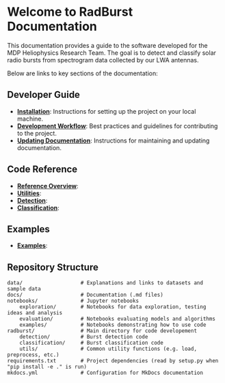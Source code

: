 # Welcome to RadBurst Documentation

This documentation provides a guide to the software developed for the MDP Heliophysics Research Team. The goal is to detect and classify solar radio bursts from spectrogram data collected by our LWA antennas.

Below are links to key sections of the documentation:

## Developer Guide

- **[Installation](guides/installation.md)**: Instructions for setting up the project on your local machine.
- **[Development Workflow](guides/dev_workflow.md)**: Best practices and guidelines for contributing to the project.
- **[Updating Documentation](guides/update_docs.md)**: Instructions for maintaining and updating documentation.

## Code Reference
- **[Reference Overview](code_reference/index.md)**: 
- **[Utilities](code_reference/utils/utils.md)**: 
- **[Detection](code_reference/detection/detection.md)**: 
- **[Classification](code_reference/classification/classification.md)**: 


## Examples

- **[Examples](examples/examples.md)**: 


## Repository Structure
    
    data/                   # Explanations and links to datasets and sample data
    docs/                   # Documentation (.md files)
    notebooks/              # Jupyter notebooks
        exploration/        # Notebooks for data exploration, testing ideas and analysis        
        evaluation/         # Notebooks evaluating models and algorithms
        examples/           # Notebooks demonstrating how to use code
    radburst/               # Main directory for code developement
        detection/          # Burst detection code
        classification/     # Burst classification code
        utils/              # Common utility functions (e.g. load, preprocess, etc.)
    requirements.txt        # Project dependencies (read by setup.py when "pip install -e ." is run)
    mkdocs.yml              # Configuration for MkDocs documentation
    

